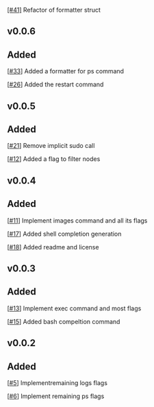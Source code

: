 [[#41]](https://github.com/MitchellBerend/docker-manager/pull/41) Refactor of formatter struct


v0.0.6
---

## Added

[[#33](https://github.com/MitchellBerend/docker-manager/pull/33)] Added a formatter for ps command

[[#26](https://github.com/MitchellBerend/docker-manager/issues/26)] Added the restart command


v0.0.5
---

## Added

[[#21](https://github.com/MitchellBerend/docker-manager/issues/21)] Remove implicit sudo call

[[#12](https://github.com/MitchellBerend/docker-manager/issues/12)] Added a flag to filter nodes


v0.0.4
---

## Added

[[#11](https://github.com/MitchellBerend/docker-manager/issues/11)] Implement images command and all its flags

[[#17](https://github.com/MitchellBerend/docker-manager/pull/17)] Added shell completion generation

[[#18](https://github.com/MitchellBerend/docker-manager/pull/18)] Added readme and license


v0.0.3
---

## Added

[[#13](https://github.com/MitchellBerend/docker-manager/issues/13)] Implement exec command and most flags

[[#15](https://github.com/MitchellBerend/docker-manager/pull/15)] Added bash compeltion command



v0.0.2
---

## Added

[[#5](https://github.com/MitchellBerend/docker-manager/issues/5)] Implementremaining logs flags

[[#6](https://github.com/MitchellBerend/docker-manager/issues/6)] Implement remaining ps flags

